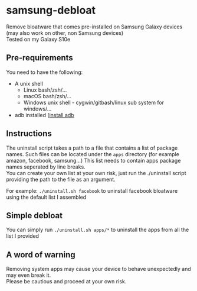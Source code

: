 # samsung-debloat
Remove bloatware that comes pre-installed on Samsung Galaxy devices (may also work on other, non Samsung devices)  
Tested on my Galaxy S10e

## Pre-requirements
You need to have the following:
* A unix shell 
    * Linux bash/zsh/...
    * macOS bash/zsh/...
    * Windows unix shell - cygwin/gitbash/linux sub system for windows/...
* adb installed ([install adb](https://www.xda-developers.com/install-adb-windows-macos-linux/)

## Instructions
The uninstall script takes a path to a file that contains a list of package names.
Such files can be located under the `apps` directory (for example amazon, facebook, samsung...)
This list needs to contain apps package names seperated by line breaks.  
You can create your own list at your own risk, just run the ./uninstall script providing the path to the file as an argument.  

For example:
`./uninstall.sh facebook` to uninstall facebook bloatware using the default list I assembled 

## Simple debloat
You can simply run
`./uninstall.sh apps/*` to uninstall the apps from all the list I provided

## A word of warning
Removing system apps may cause your device to behave unexpectedly and may even break it.  
Please be cautious and proceed at your own risk.
